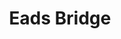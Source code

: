 ---
title: Eads Bridge
tags: john
image: /files/john/Eads_Bridge_2000.jpg
imageBase: Eads_Bridge
alt: Looking at Eads Bridge from the St. Louis Riverfront 
width: 2000
height: 1333
imageDate: July 2012
location: St. Louis, MO 
camera: Canon T3i
metaDescription: Looking at Eads Bridge from the St. Louis Riverfront 
---